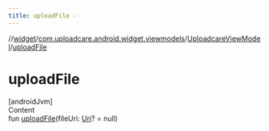 ```yaml
---
title: uploadFile -
---
```

//[widget](../../index.md)/[com.uploadcare.android.widget.viewmodels](../index.md)/[UploadcareViewModel](index.md)/[uploadFile](upload-file.md)



# uploadFile  
[androidJvm]  
Content  
fun [uploadFile](upload-file.md)(fileUri: [Uri](https://developer.android.com/reference/kotlin/android/net/Uri.html)? = null)  



